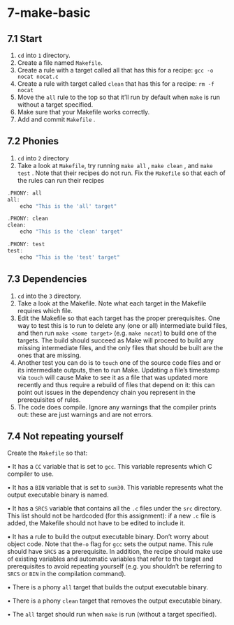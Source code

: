 # 7-make-basic

## 7.1 Start

1. `cd` into `1`  directory.
2. Create a file named `Makefile`.
3. Create a rule with a target called all that has this for a recipe: `gcc -o nocat nocat.c`
4. Create a rule with target called `clean` that has this for a recipe: `rm -f nocat`
5. Move the `all` rule to the top so that it’ll run by default when `make` is run without a target specified.
6. Make sure that your Makefile works correctly.
7.  Add and commit `Makefile` .

## 7.2 Phonies

1. `cd` into `2` directory
2. Take a look at `Makefile`, try running `make all` , `make clean` , and `make test` . Note that their recipes do not run. Fix the `Makefile` so that each of the rules can run their recipes

```c++
.PHONY: all
all:
	echo "This is the 'all' target"

.PHONY: clean
clean:
	echo "This is the 'clean' target"

.PHONY: test
test:
	echo "This is the 'test' target"

```

## 7.3 Dependencies

1. `cd` into the `3` directory.
2. Take a look at the Makefile. Note what each target in the Makefile requires which file.
3. Edit the Makefile so that each target has the proper prerequisites. One way to test this is to run to delete any (one or all) intermediate build files, and then run `make <some target>` (e.g. `make nocat`) to build one of the targets. The build should succeed as Make will proceed to build any missing intermediate files, and the only files that should be built are the ones that are missing.
4. Another test you can do is to `touch` one of the source code files and or its intermediate outputs, then to run Make. Updating a file’s timestamp via `touch` will cause Make to see it as a file that was updated more recently and thus require a rebuild of files that depend on it: this can point out issues in the dependency chain you represent in the prerequisites of rules.
5. The code does compile. Ignore any warnings that the compiler prints out: these are just warnings and are not errors.

## 7.4 Not repeating yourself

Create the `Makefile` so that:

• It has a `CC` variable that is set to `gcc`. This variable represents which C compiler to use.

• It has a `BIN` variable that is set to `sum30`. This variable represents what the output executable binary is named.

• It has a `SRCS` variable that contains all the `.c` files under the `src` directory. This list should not be hardcoded (for this assignment): if a new `.c` file is added, the Makefile should not have to be edited to include it.

• It has a rule to build the output executable binary. Don’t worry about object code. Note that the`-o` flag for `gcc` sets the output name. This rule should have `SRCS` as a prerequisite. In addition, the recipe should make use of existing variables and automatic variables that refer to the target and prerequisites to avoid repeating yourself (e.g. you shouldn’t be referring to `SRCS` or `BIN` in the compilation command).

• There is a phony `all` target that builds the output executable binary.

• There is a phony `clean` target that removes the output executable binary.

• The `all` target should run when `make` is run (without a target specified).